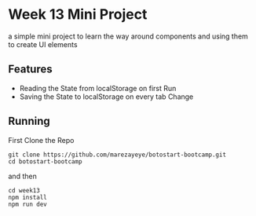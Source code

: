 # Week 13 Mini Project
a simple mini project to learn the way around components and using them to create UI elements

## Features
- Reading the State from localStorage on first Run
- Saving the State to localStorage on every tab Change
## Running
First Clone the Repo
```console
git clone https://github.com/marezayeye/botostart-bootcamp.git
cd botostart-bootcamp
```
and then
```console
cd week13
npm install
npm run dev